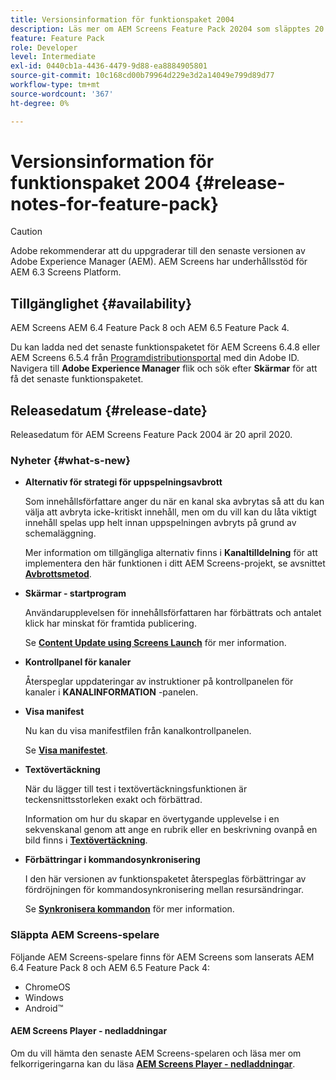 ```yaml
---
title: Versionsinformation för funktionspaket 2004
description: Läs mer om AEM Screens Feature Pack 20204 som släpptes 20 april 2020.
feature: Feature Pack
role: Developer
level: Intermediate
exl-id: 0440cb1a-4436-4479-9d88-ea8884905801
source-git-commit: 10c168cd00b79964d229e3d2a14049e799d89d77
workflow-type: tm+mt
source-wordcount: '367'
ht-degree: 0%

---
```


# Versionsinformation för funktionspaket 2004 {#release-notes-for-feature-pack}

>[!CAUTION]
>
>Adobe rekommenderar att du uppgraderar till den senaste versionen av Adobe Experience Manager (AEM). AEM Screens har underhållsstöd för AEM 6.3 Screens Platform.

## Tillgänglighet {#availability}

AEM Screens AEM 6.4 Feature Pack 8 och AEM 6.5 Feature Pack 4.

Du kan ladda ned det senaste funktionspaketet för AEM Screens 6.4.8 eller AEM Screens 6.5.4 från [Programdistributionsportal](https://experience.adobe.com/#/downloads/content/software-distribution/en/aem.html) med din Adobe ID. Navigera till **Adobe Experience Manager** flik och sök efter **Skärmar** för att få det senaste funktionspaketet.

## Releasedatum {#release-date}

Releasedatum för AEM Screens Feature Pack 2004 är 20 april 2020.

### Nyheter {#what-s-new}

* **Alternativ för strategi för uppspelningsavbrott**

  Som innehållsförfattare anger du när en kanal ska avbrytas så att du kan välja att avbryta icke-kritiskt innehåll, men om du vill kan du låta viktigt innehåll spelas upp helt innan uppspelningen avbryts på grund av schemaläggning.

  Mer information om tillgängliga alternativ finns i **Kanaltilldelning** för att implementera den här funktionen i ditt AEM Screens-projekt, se avsnittet **[Avbrottsmetod](/help/user-guide/channel-assignment.md#interruption-method-channel)**.

* **Skärmar - startprogram**

  Användarupplevelsen för innehållsförfattaren har förbättrats och antalet klick har minskat för framtida publicering.

  Se **[Content Update using Screens Launch](launches.md)** för mer information.

* **Kontrollpanel för kanaler**

  Återspeglar uppdateringar av instruktioner på kontrollpanelen för kanaler i **KANALINFORMATION** -panelen.


* **Visa manifest**

  Nu kan du visa manifestfilen från kanalkontrollpanelen.

  Se **[Visa manifestet](/help/user-guide/managing-channels.md#view-manifest)**.

* **Textövertäckning**

  När du lägger till test i textövertäckningsfunktionen är teckensnittsstorleken exakt och förbättrad.

  Information om hur du skapar en övertygande upplevelse i en sekvenskanal genom att ange en rubrik eller en beskrivning ovanpå en bild finns i **[Textövertäckning](text-overlay.md)**.

* **Förbättringar i kommandosynkronisering**

  I den här versionen av funktionspaketet återspeglas förbättringar av fördröjningen för kommandosynkronisering mellan resursändringar.

  Se **[Synkronisera kommandon](using-command-sync.md)** för mer information.

### Släppta AEM Screens-spelare

Följande AEM Screens-spelare finns för AEM Screens som lanserats AEM 6.4 Feature Pack 8 och AEM 6.5 Feature Pack 4:

* ChromeOS
* Windows
* Android™

#### AEM Screens Player - nedladdningar

Om du vill hämta den senaste AEM Screens-spelaren och läsa mer om felkorrigeringarna kan du läsa **[AEM Screens Player - nedladdningar](https://download.macromedia.com/screens/)**.
